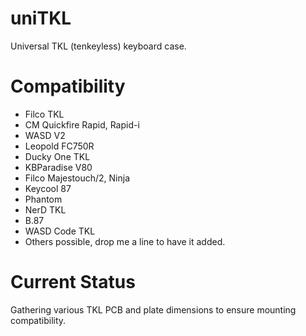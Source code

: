 # uniTKL
Universal TKL (tenkeyless) keyboard case.

# Compatibility
* Filco TKL
* CM Quickfire Rapid, Rapid-i
* WASD V2
* Leopold FC750R
* Ducky One TKL
* KBParadise V80
* Filco Majestouch/2, Ninja
* Keycool 87
* Phantom
* NerD TKL
* B.87
* WASD Code TKL
* Others possible, drop me a line to have it added.

# Current Status
Gathering various TKL PCB and plate dimensions to ensure mounting compatibility.
